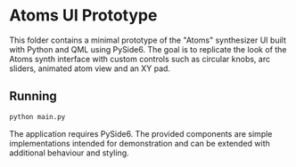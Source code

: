 # Atoms UI Prototype

This folder contains a minimal prototype of the "Atoms" synthesizer UI built with
Python and QML using PySide6. The goal is to replicate the look of the Atoms
synth interface with custom controls such as circular knobs, arc sliders,
animated atom view and an XY pad.

## Running

```bash
python main.py
```

The application requires PySide6. The provided components are simple
implementations intended for demonstration and can be extended with additional
behaviour and styling.
